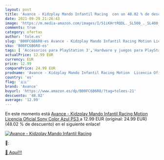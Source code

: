 ```yaml
---
layout: post
title: 'Avance - Kidzplay Mando Infantil Racing  con un 48.02 % de descuento'
date: 2021-09-29 21:26:43
image: 'https://m.media-amazon.com/images/I/51iKHrtRQDL._SL500_._SL400_.jpg'
comments: true
category: ofertas
author: 'tole.es'
slug: 'B00FC6B6R8-es Avance - Kidzplay Mando Infantil Racing Motion Licencia...'
sku: 'B00FC6B6R8-es'
tags: [ 'Accesorios para PlayStation 3','Hardware y juegos para PlayStation 3','Mandos y controles para PlayStation 3','Sistemas heredados','Sistemas heredados de PlayStation','Videojuegos','Volantes para PlayStation 3','avance','sony', ]
actualPrice: 12.99 EUR
currency: EUR
price: 12.99
comparePrice: 24.99 EUR
prodname: 'Avance - Kidzplay Mando Infantil Racing Motion  Licencia Oficial Sony  Color Azul  PS3 '
country: 'es'
flag: '🇪🇸'
brand: 'Avance'
buyurl: 'https://www.amazon.es/dp/B00FC6B6R8/?tag=tolees-21'
descuento: '48.02'
average: '12.99'
---
```


En este momento está [Avance - Kidzplay Mando Infantil Racing Motion  Licencia Oficial Sony  Color Azul  PS3 ](https://www.amazon.es/dp/B00FC6B6R8/?tag=tolees-21) a 12.99 EUR (original: 24.99 EUR) (48.02 %  de descuento) en el siguiente enlace!

[![Avance - Kidzplay Mando Infantil Racing ](https://m.media-amazon.com/images/I/51iKHrtRQDL._SL500_._SL400_.jpg)](https://www.amazon.es/dp/B00FC6B6R8/?tag=tolees-21)

🔎:


[🛒 Aquí!!!](https://www.amazon.es/dp/B00FC6B6R8/?tag=tolees-21)
